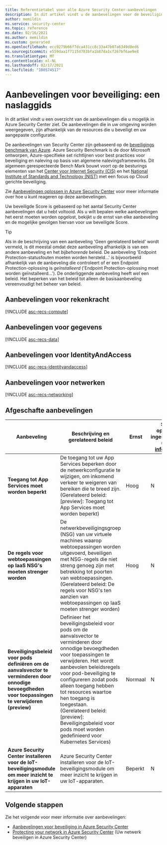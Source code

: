 ```yaml
---
title: Referentietabel voor alle Azure Security Center-aanbevelingen
description: In dit artikel vindt u de aanbevelingen voor de beveiliging van Azure Security Center waarmee u uw resources kunt beschermen en beveiligen.
author: memildin
ms.service: security-center
ms.topic: reference
ms.date: 02/16/2021
ms.author: memildin
ms.custom: generated
ms.openlocfilehash: ecc9279b66f7dca431cc8c33a47b07a6349d8ed6
ms.sourcegitcommit: e559daa1f7115d703bfa1b87da1cf267bf6ae9e8
ms.translationtype: MT
ms.contentlocale: nl-NL
ms.lasthandoff: 02/17/2021
ms.locfileid: "100574517"
---
```

# <a name="security-recommendations---a-reference-guide"></a>Aanbevelingen voor beveiliging: een naslaggids

In dit artikel vindt u een overzicht van de aanbevelingen die u mogelijk in Azure Security Center ziet. De aanbevelingen die in uw omgeving worden weergegeven, zijn afhankelijk van de resources die u beveiligt en uw aangepaste configuratie.

De aanbevelingen van Security Center zijn gebaseerd op de [beveiligings benchmark van Azure](../security/benchmarks/introduction.md). Azure Security Benchmark is de door Microsoft ontworpen, Azure-specifieke set richtlijnen voor best practices voor beveiliging en naleving op basis van algemene nalevingsframeworks. Dit algemeen gerespecteerde Bench Mark bouwt voort op de besturings elementen van het [Center voor Internet Security (CIS)](https://www.cisecurity.org/benchmark/azure/) en het [National Institute of Standards and Technology (NIST)](https://www.nist.gov/) met een focus op Cloud gerichte beveiliging.

Zie [Aanbevelingen oplossen in Azure Security Center](security-center-remediate-recommendations.md) voor meer informatie over hoe u kunt reageren op deze aanbevelingen.

Uw beveiligde Score is gebaseerd op het aantal Security Center aanbevelingen dat u hebt voltooid. Als u wilt bepalen welke aanbevelingen het eerst moeten worden opgelost, bekijkt u de ernst van elke aanbeveling en de mogelijke gevolgen hiervan voor uw beveiligde Score.

> [!TIP]
> Als in de beschrijving van een aanbeveling 'Geen gerelateerd beleid' wordt vermeld, is dit meestal omdat deze aanbeveling afhankelijk is van een andere aanbeveling en het _bijbehorende_ beleid. De aanbeveling 'Endpoint Protection-statusfouten moeten worden hersteld...' is bijvoorbeeld afhankelijk van de aanbeveling die controleert of er een Endpoint Protection-oplossing is _geïnstalleerd_ ('Endpoint Protection-oplossing moet worden geïnstalleerd...'). De onderliggende aanbeveling heeft _wel_ een beleid.
> Het beperken van het beleid tot alleen de basisaanbeveling vereenvoudigt het beheer van beleid.

## <a name="compute-recommendations"></a><a name='recs-compute'></a>Aanbevelingen voor rekenkracht

[!INCLUDE [asc-recs-compute](../../includes/asc-recs-compute.md)]

## <a name="data-recommendations"></a><a name='recs-data'></a>Aanbevelingen voor gegevens

[!INCLUDE [asc-recs-data](../../includes/asc-recs-data.md)]

## <a name="identityandaccess-recommendations"></a><a name='recs-identityandaccess'></a>Aanbevelingen voor IdentityAndAccess

[!INCLUDE [asc-recs-identityandaccess](../../includes/asc-recs-identityandaccess.md)]

## <a name="networking-recommendations"></a><a name='recs-networking'></a>Aanbevelingen voor netwerken

[!INCLUDE [asc-recs-networking](../../includes/asc-recs-networking.md)]

## <a name="deprecated-recommendations"></a>Afgeschafte aanbevelingen

|Aanbeveling|Beschrijving en gerelateerd beleid|Ernst|Snelle oplossing ingeschakeld? ([Meer informatie](security-center-remediate-recommendations.md#quick-fix-remediation))|Resourcetype|
|----|----|----|----|----|
|**Toegang tot App Services moet worden beperkt**|De toegang tot uw App Services beperken door de netwerkconfiguratie te wijzigen, om inkomend verkeer te weigeren van bereiken die te breed zijn.<br>(Gerelateerd beleid: [preview]: Toegang tot App Services moet worden beperkt)|Hoog|N|App Service|
|**De regels voor webtoepassingen op IaaS NSG's moeten strenger worden**|De netwerkbeveiligingsgroep (NSG) van uw virtuele machines waarop webtoepassingen worden uitgevoerd, beveiligen met NSG-regels die niet streng genoeg zijn met betrekking tot poorten van webtoepassingen.<br>(Gerelateerd beleid: De regels voor NSG's ten aanzien van webtoepassingen op IaaS moeten strenger worden)|Hoog|N|Virtuele machine|
|**Beveiligingsbeleid voor pods definiëren om de aanvalsvector te verminderen door onnodige bevoegdheden voor toepassingen te verwijderen (preview)**|Definieer het beveiligingsbeleid voor pods om de aanvalsvector te verminderen door onnodige bevoegdheden voor toepassingen te verwijderen. Het wordt aanbevolen beleidsregels voor pod-beveiliging te configureren zodat pods alleen toegang hebben tot resources waartoe hen toegang is toegestaan.<br>(Gerelateerd beleid: [preview]: Beveiligingsbeleid voor pods moet worden gedefinieerd voor Kubernetes Services)|Normaal|N|Compute-resources (Containers)|
|**Azure Security Center installeren voor de IoT-beveiligingsmodule om meer inzicht te krijgen in uw IoT-apparaten**|Azure Security Center installeren voor de IoT-beveiligingsmodule om meer inzicht te krijgen in uw IoT-apparaten.|Beperkt|N|IoT-apparaat|

## <a name="next-steps"></a>Volgende stappen

Zie het volgende voor meer informatie over aanbevelingen:

- [Aanbevelingen voor beveiliging in Azure Security Center](security-center-recommendations.md)
- [Protecting your network in Azure Security Center](security-center-network-recommendations.md) (Uw netwerk beveiligen in Azure Security Center)
